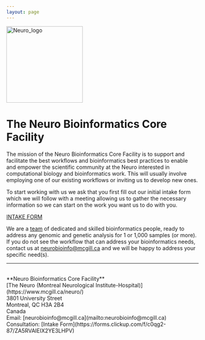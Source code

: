 ```yaml
---
layout: page
---
```



<img src="https://www.mcgill.ca/neuro/files/neuro/moriarty_logo.png" alt="Neuro_logo" width="200"/>


# The Neuro Bioinformatics Core Facility

The mission of the Neuro Bioinformatics Core Facility is to support and facilitate the best workflows and bioinformatics best practices to enable and empower the scientific community at the Neuro interested in computational biology and bioinformatics work. This will usually involve employing one of our existing workflows or inviting us to develop new ones.


To start working with us we ask that you first fill out our initial intake form which we will follow with a meeting allowing us to gather the necessary information so we can start on the work you want us to do with you.

 [INTAKE FORM](https://forms.clickup.com/f/c0qg2-87/ZA5RVAIEIX2YE3LHPV)
  

We are a [team](https://neurobioinfo.github.io/team) of dedicated and skilled bioinformatics people, ready to address any genomic and genetic analysis for 1 or 1,000 samples (or more). If you do not see the workflow that can address your bioinformatics needs, contact us at [neurobioinfo@mcgill.ca](mailto:neurobioinfo@mcgill.ca) and we will be happy to address your specific need(s).


----


<BR>
**Neuro Bioinformatics Core Facility** <BR>
[The Neuro (Montreal Neurological Institute-Hospital)](https://www.mcgill.ca/neuro/) <BR>
3801 University Street <BR>
Montreal, QC H3A 2B4 <BR>
Canada <BR>
Email: [neurobioinfo@mcgill.ca](mailto:neurobioinfo@mcgill.ca) <BR>
Consultation: [Intake Form](https://forms.clickup.com/f/c0qg2-87/ZA5RVAIEIX2YE3LHPV) 



